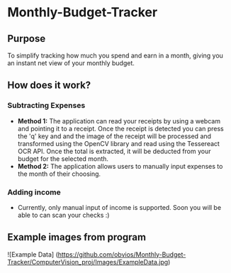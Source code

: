 # Monthly-Budget-Tracker

## Purpose
To simplify tracking how much you spend and earn in a month, giving you an instant net view of your monthly budget.

## How does it work?
### Subtracting Expenses
* **Method 1:** The application can read your receipts by using a webcam and pointing it to a receipt. Once the receipt is detected you can press the 'q' key and and the image of the receipt will be processed and transformed using the OpenCV library and read using the Tessereact OCR API. Once the total is extracted, it will be deducted from your budget for the selected month.
* **Method 2:** The application allows users to manually input expenses to the month of their choosing.

### Adding income
* Currently, only manual input of income is supported. Soon you will be able to can scan your checks :)

## Example images from program
![Example Data] (https://github.com/obvios/Monthly-Budget-Tracker/ComputerVision_proj/Images/ExampleData.jpg)
